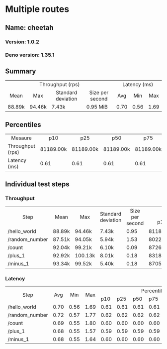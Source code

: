 # Multiple routes
## Name: cheetah 

### Version: 1.0.2
### Deno version: 1.35.1

## Summary
<table>
<tr>
    <td align="center" colspan="4">Throughput (rps)</td>
    <td align="center" colspan="3">Latency (ms)</td>
</tr>
<tr>
    <td align="center">Mean</td>
    <td align="center">Max</td>
    <td align="center">Standard deviation</td>
    <td align="center">Size per second</td>
    <td align="center">Avg</td>
    <td align="center">Min</td>
    <td align="center">Max</td>
</tr>
<tr>
    <td>88.89k</td>
    <td>94.46k</td>
    <td>7.43k</td>
    <td>0.95 MiB</td>
    <td>0.70</td>
    <td>0.56</td>
    <td>1.69</td>
</tr>
</table>

## Percentiles

<table>
<tr>
  <td align="center">Mesaure</td>
  <td align="center">p10</td>
  <td align="center">p25</td>
  <td align="center">p50</td>
  <td align="center">p75</td>
  <td align="center">p90</td>
  <td align="center">p95</td>
  <td align="center">p99</td>
</tr>
<tr>
  <td>Throughput (rps)</td>
  <td>81189.00k</td>
  <td>81189.00k</td>
  <td>81189.00k</td>
  <td>81189.00k</td>
  <td>94045.18k</td>
  <td>94459.32k</td>
  <td>94459.32k</td>
</tr>
<tr>
  <td>Latency (ms)</td>
  <td>0.61</td>
  <td>0.61</td>
  <td>0.61</td>
  <td>0.61</td>
  <td>0.80</td>
  <td>0.84</td>
  <td>1.22</td>
</tr>
</table>

## Individual test steps

### Throughput

<table>
<tr>
  <td align="center" rowspan="2">Step</td>
  <td align="center" rowspan="2">Mean</td>
  <td align="center" rowspan="2">Max</td>
  <td align="center" rowspan="2">Standard deviation</td>
  <td align="center" rowspan="2">Size per second</td>
  <td align="center" colspan="7">Percentiles</td>
</tr>
<tr>
  <!-- still Step -->
  <!-- still Mean -->
  <!-- still Max -->
  <!-- still Standard deviation -->
  <!-- still Size per second -->
  <td align="center">p10</td>
  <td align="center">p25</td>
  <td align="center">p50</td>
  <td align="center">p75</td>
  <td align="center">p90</td>
  <td align="center">p95</td>
  <td align="center">p99</td>
</tr>
<tr>
  <td>/hello_world</td>
  <td>88.89k</td>
  <td>94.46k</td>
  <td>7.43k</td>
  <td>0.95</td>
  <td>81189.00k</td>
  <td>81189.00k</td>
  <td>81189.00k</td>
  <td>81189.00k</td>
  <td>94045.18k</td>
  <td>94459.32k</td>
  <td>94459.32k</td>
</tr><tr>
  <td>/random_number</td>
  <td>87.51k</td>
  <td>94.05k</td>
  <td>5.94k</td>
  <td>1.53</td>
  <td>80225.60k</td>
  <td>80225.60k</td>
  <td>80225.60k</td>
  <td>80225.60k</td>
  <td>93095.19k</td>
  <td>94050.63k</td>
  <td>94050.63k</td>
</tr><tr>
  <td>/count</td>
  <td>92.04k</td>
  <td>99.21k</td>
  <td>6.10k</td>
  <td>0.09</td>
  <td>87269.26k</td>
  <td>87269.26k</td>
  <td>87269.26k</td>
  <td>87269.26k</td>
  <td>98754.67k</td>
  <td>99208.19k</td>
  <td>99208.19k</td>
</tr><tr>
  <td>/plus_1</td>
  <td>92.92k</td>
  <td>100.13k</td>
  <td>8.01k</td>
  <td>0.18</td>
  <td>83183.64k</td>
  <td>83183.64k</td>
  <td>83183.64k</td>
  <td>83183.64k</td>
  <td>99251.38k</td>
  <td>100125.35k</td>
  <td>100125.35k</td>
</tr><tr>
  <td>/minus_1</td>
  <td>93.34k</td>
  <td>99.52k</td>
  <td>5.40k</td>
  <td>0.18</td>
  <td>87057.61k</td>
  <td>87057.61k</td>
  <td>87057.61k</td>
  <td>87057.61k</td>
  <td>98613.28k</td>
  <td>99519.33k</td>
  <td>99519.33k</td>
</tr></table>

### Latency

<table>
<tr>
  <td align="center" rowspan="2">Step</td>
  <td align="center" rowspan="2">Avg</td>
  <td align="center" rowspan="2">Min</td>
  <td align="center" rowspan="2">Max</td>
  <td align="center" colspan="7">Percentiles</td>
</tr>
<tr>
  <!-- still Avg -->
  <!-- still Min -->
  <!-- still Max -->
  <td>p10</td>
  <td>p25</td>
  <td>p50</td>
  <td>p75</td>
  <td>p90</td>
  <td>p95</td>
  <td>p99</td>
</tr>
<tr>
  <td>/hello_world</td>
  <td>0.70</td>
  <td>0.56</td>
  <td>1.69</td>
  <td>0.61</td>
  <td>0.61</td>
  <td>0.61</td>
  <td>0.61</td>
  <td>0.80</td>
  <td>0.84</td>
  <td>1.22</td>
</tr><tr>
  <td>/random_number</td>
  <td>0.72</td>
  <td>0.57</td>
  <td>1.77</td>
  <td>0.62</td>
  <td>0.62</td>
  <td>0.62</td>
  <td>0.62</td>
  <td>0.85</td>
  <td>0.90</td>
  <td>1.26</td>
</tr><tr>
  <td>/count</td>
  <td>0.69</td>
  <td>0.55</td>
  <td>1.80</td>
  <td>0.60</td>
  <td>0.60</td>
  <td>0.60</td>
  <td>0.60</td>
  <td>0.78</td>
  <td>0.84</td>
  <td>1.19</td>
</tr><tr>
  <td>/plus_1</td>
  <td>0.68</td>
  <td>0.55</td>
  <td>1.57</td>
  <td>0.59</td>
  <td>0.59</td>
  <td>0.59</td>
  <td>0.59</td>
  <td>0.78</td>
  <td>0.85</td>
  <td>1.33</td>
</tr><tr>
  <td>/minus_1</td>
  <td>0.68</td>
  <td>0.55</td>
  <td>1.64</td>
  <td>0.60</td>
  <td>0.60</td>
  <td>0.60</td>
  <td>0.60</td>
  <td>0.78</td>
  <td>0.83</td>
  <td>1.24</td>
</tr></table>